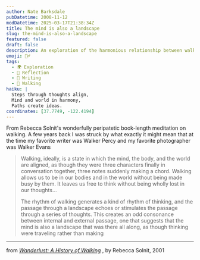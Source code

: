 ```yaml
---
author: Nate Barksdale
pubDatetime: 2008-11-12
modDatetime: 2025-03-17T21:38:34Z
title: The mind is also a landscape
slug: the-mind-is-also-a-landscape
featured: false
draft: false
description: An exploration of the harmonious relationship between walking, thought, and the world around us, inspired by Rebecca Solnit's reflections.
emoji: 🚶‍♂️
tags:
  - 🌍 Exploration
  - 🌅 Reflection
  - 📝 Writing
  - 🚶 Walking
haiku: |
  Steps through thoughts align,  
  Mind and world in harmony,  
  Paths create ideas.
coordinates: [37.7749, -122.4194]
---
```


From Rebecca Solnit's wonderfully peripatetic book-length meditation on walking. A few years back I was struck by what exactly it might mean that at the time my favorite writer was Walker Percy and my favorite photographer was Walker Evans

> Walking, ideally, is a state in which the mind, the body, and the world are aligned, as though they were three characters finally in conversation together, three notes suddenly making a chord. Walking allows us to be in our bodies and in the world without being made busy by them. It leaves us free to think without being wholly lost in our thoughts…
>
> The rhythm of walking generates a kind of rhythm of thinking, and the passage through a landscape echoes or stimulates the passage through a series of thoughts. This creates an odd consonance between internal and external passage, one that suggests that the mind is also a landscape that was there all along, as though thinking were traveling rather than making

---

from _[Wanderlust: A History of Walking](http://books.google.com/books?id=g1jIkcOH18gC&printsec=frontcover&dq=rebecca+solnit&ei=ODwbSZypIImesgOjo6XABQ#PPA5,M1)_ , by Rebecca Solnit, 2001

